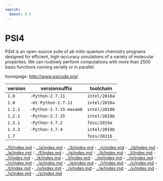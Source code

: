```yaml
---
search:
  boost: 0.5
---
```

# PSI4

PSI4 is an open-source suite of ab initio quantum chemistry programs designed for  efficient, high-accuracy simulations of a variety of molecular properties. We can routinely perform  computations with more than 2500 basis functions running serially or in parallel.

*homepage*: <http://www.psicode.org/>

version | versionsuffix | toolchain
--------|---------------|----------
``1.0`` | ``-Python-2.7.11`` | ``intel/2016a``
``1.0`` | ``-mt-Python-2.7.11`` | ``intel/2016a``
``1.2.1`` | ``-Python-2.7.15-maxam8`` | ``intel/2018b``
``1.2.1`` | ``-Python-2.7.15`` | ``intel/2018b``
``1.3.1`` | ``-Python-3.7.2`` | ``foss/2019a``
``1.3.2`` | ``-Python-3.7.4`` | ``intel/2019b``
``1.7`` |  | ``foss/2021b``

[../0/index.md](0) - [../a/index.md](a) - [../b/index.md](b) - [../c/index.md](c) - [../d/index.md](d) - [../e/index.md](e) - [../f/index.md](f) - [../g/index.md](g) - [../h/index.md](h) - [../i/index.md](i) - [../j/index.md](j) - [../k/index.md](k) - [../l/index.md](l) - [../m/index.md](m) - [../n/index.md](n) - [../o/index.md](o) - [../p/index.md](p) - [../q/index.md](q) - [../r/index.md](r) - [../s/index.md](s) - [../t/index.md](t) - [../u/index.md](u) - [../v/index.md](v) - [../w/index.md](w) - [../x/index.md](x) - [../y/index.md](y) - [../z/index.md](z)

